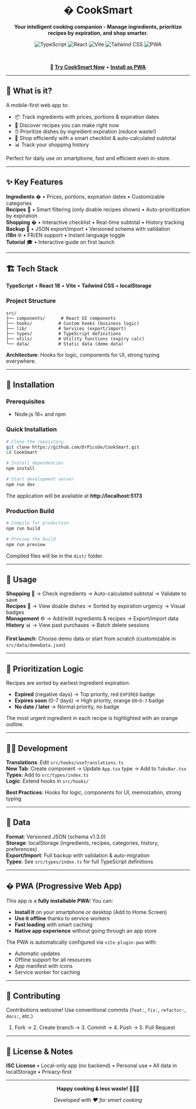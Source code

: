 <div align="center">
  <h1>� CookSmart</h1>
  <p><strong>Your intelligent cooking companion - Manage ingredients, prioritize recipes by expiration, and shop smarter.</strong></p>
  
  ![TypeScript](https://img.shields.io/badge/TypeScript-007ACC?style=flat&logo=typescript&logoColor=white)
  ![React](https://img.shields.io/badge/React-18.2-61DAFB?style=flat&logo=react&logoColor=black)
  ![Vite](https://img.shields.io/badge/Vite-646CFF?style=flat&logo=vite&logoColor=white)
  ![Tailwind CSS](https://img.shields.io/badge/Tailwind_CSS-38B2AC?style=flat&logo=tailwind-css&logoColor=white)
  ![PWA](https://img.shields.io/badge/PWA-Installable-5A0FC8?style=flat&logo=pwa&logoColor=white)
  
  <br/>
  
  **📱 [Try CookSmart Now](https://drpicode.github.io/CookSmart/)** • **[Install as PWA](https://drpicode.github.io/CookSmart/)**
  
</div>

---

## 🎯 What is it?

A mobile-first web app to:
- 📦 Track ingredients with prices, portions & expiration dates
- 🍳 Discover recipes you can make right now
- ⏰ Prioritize dishes by ingredient expiration (reduce waste!)
- 🛒 Shop efficiently with a smart checklist & auto-calculated subtotal
- 📊 Track your shopping history

Perfect for daily use on smartphone, fast and efficient even in-store.

---

## ✨ Key Features

**Ingredients** � • Prices, portions, expiration dates • Customizable categories  
**Recipes** 🍳 • Smart filtering (only doable recipes shown) • Auto-prioritization by expiration  
**Shopping** � • Interactive checklist • Real-time subtotal • History tracking  
**Backup** 💾 • JSON export/import • Versioned schema with validation  
**i18n** 🌐 • FR/EN support • Instant language toggle  
**Tutorial** 🎓 • Interactive guide on first launch

---

## 🏗️ Tech Stack

**TypeScript** • **React 18** • **Vite** • **Tailwind CSS** • **localStorage**

### Project Structure
```
src/
├── components/      # React UI components
├── hooks/          # Custom hooks (business logic)
├── lib/            # Services (export/import)
├── types/          # TypeScript definitions
├── utils/          # Utility functions (expiry calc)
└── data/           # Static data (demo data)
```

**Architecture**: Hooks for logic, components for UI, strong typing everywhere.

---

## 🚀 Installation

### Prerequisites
- Node.js 16+ and npm

### Quick Installation
```bash
# Clone the repository
git clone https://github.com/DrPicode/CookSmart.git
cd CookSmart

# Install dependencies
npm install

# Start development server
npm run dev
```

The application will be available at **http://localhost:5173**

### Production Build
```bash
# Compile for production
npm run build

# Preview the build
npm run preview
```

Compiled files will be in the `dist/` folder.

---

## 📱 Usage

**Shopping** 🛒 → Check ingredients → Auto-calculated subtotal → Validate to save  
**Recipes** 🍳 → View doable dishes → Sorted by expiration urgency → Visual badges  
**Management** ⚙️ → Add/edit ingredients & recipes → Export/import data  
**History** 📊 → View past purchases → Batch delete sessions  

**First launch**: Choose demo data or start from scratch (customizable in `src/data/demoData.json`)

---

## 🧠 Prioritization Logic

Recipes are sorted by earliest ingredient expiration:
- **Expired** (negative days) → Top priority, red `EXPIRED` badge
- **Expires soon** (0-7 days) → High priority, orange `D0`-`D-7` badge
- **No date / later** → Normal priority, no badge

The most urgent ingredient in each recipe is highlighted with an orange outline.

---

## 👨‍💻 Development

**Translations**: Edit `src/hooks/useTranslations.ts`  
**New Tab**: Create component → Update `App.tsx` type → Add to `TabsBar.tsx`  
**Types**: Add to `src/types/index.ts`  
**Logic**: Extend hooks in `src/hooks/`  

**Best Practices**: Hooks for logic, components for UI, memoization, strong typing

---

## 💾 Data

**Format**: Versioned JSON (schema v1.3.0)  
**Storage**: localStorage (ingredients, recipes, categories, history, preferences)  
**Export/Import**: Full backup with validation & auto-migration  
**Types**: See `src/types/index.ts` for full TypeScript definitions

---

## � PWA (Progressive Web App)

This app is a **fully installable PWA**! You can:
- **Install it** on your smartphone or desktop (Add to Home Screen)
- **Use it offline** thanks to service workers
- **Fast loading** with smart caching
- **Native app experience** without going through an app store

The PWA is automatically configured via `vite-plugin-pwa` with:
- Automatic updates
- Offline support for all resources
- App manifest with icons
- Service worker for caching

---

## 🤝 Contributing

Contributions welcome! Use conventional commits (`feat:`, `fix:`, `refactor:`, `docs:`, etc.)

1. Fork → 2. Create branch → 3. Commit → 4. Push → 5. Pull Request

---

## 📄 License & Notes

**ISC License** • Local-only app (no backend) • Personal use • All data in localStorage • Privacy-first

---

<div align="center">
  <p><strong>Happy cooking & less waste! 👨‍🍳✨</strong></p>
  <p><em>Developed with ❤️ for smart cooking</em></p>
</div>
